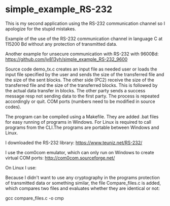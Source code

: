 # simple_example_RS-232
This is my second application using the RS-232 communication channel so I apologize for the stupid mistakes.

Example of the use of the RS-232 communication channel in
language C at 115200 Bd without any protection of transmitted data.

Another example for unsecure communication with RS-232 with 9600Bd: https://github.com/jv813yh/simple_example_RS-232_9600

Source code demo_tx.c creates an input file as needed
user or loads the input file specified by the user and sends the size of the transferred file and the size of the sent blocks. The other side (PC2)
receive the size of the transferred file and the size of the transferred blocks.
This is followed by the actual data transfer in blocks. The other party sends a success message resp
not sending data to the first party. The process is repeated accordingly
or quit. COM ports (numbers need to be modified
in source codes).


The program can be compiled using a Makefile. They are added
.bat files for easy running of programs in Windows. For
Linux is required to call programs from the CLI.The programs are portable between Windows and Linux.

I downloaded the RS-232 library:
https://www.teuniz.net/RS-232/

I use the com0com emulator, which can only run on Windows
to create virtual COM ports:
http://com0com.sourceforge.net/

On Linux I use:

Because I didn't want to use any cryptography in the programs
protection of transmitted data or something similar, the file Compare_files.c is added,
which compares two files and evaluates whether they are identical or not:

gcc compare_files.c -o cmp
